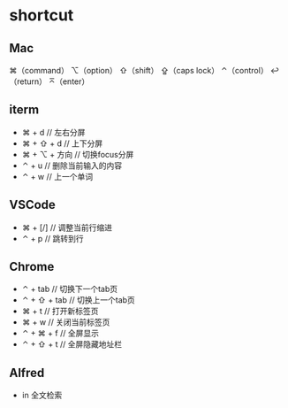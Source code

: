# shortcut

## Mac

⌘（command）
⌥（option）
⇧（shift）
⇪（caps lock）
⌃（control）
↩（return）
⌅（enter）

## iterm

- ⌘ + d // 左右分屏
- ⌘ + ⇧ + d // 上下分屏
- ⌘ + ⌥ + 方向 // 切换focus分屏
- ⌃ + u // 删除当前输入的内容
- ⌃ + w // 上一个单词

## VSCode

- ⌘ + [/] // 调整当前行缩进
- ⌃ + p // 跳转到行

## Chrome

- ⌃ + tab // 切换下一个tab页
- ⌃ + ⇧ + tab // 切换上一个tab页
- ⌘ + t // 打开新标签页
- ⌘ + w // 关闭当前标签页
- ⌃ + ⌘ + f // 全屏显示
- ⌃ + ⇧ + t // 全屏隐藏地址栏

## Alfred

- in 全文检索

